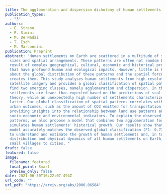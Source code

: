 ```yaml
---
title: The agglomeration and dispersion dichotomy of human settlements on Earth
publication_types:
  - "3"
authors:
  - E. Strano
  - F. Simini
  - M. De Nadai
  - T. Esch
  - M. Marconcini
publication: Preprint
abstract: "Human settlements on Earth are scattered in a multitude of shapes,
  sizes and spatial arrangements. These patterns are often not random but a
  result of complex geographical, cultural, economic and historical processes
  that have profound human and ecological impacts. However, little is known
  about the global distribution of these patterns and the spatial forces that
  creates them. This study analyses human settlements from high-resolution
  satellite imagery and provides a global classification of spatial patterns. We
  find two emerging classes, namely agglomeration and dispersion. In the former,
  settlements are fewer than expected based on the predictions of scaling
  theory, while an unexpectedly high number of settlements characterizes the
  latter. Our global classification of spatial patterns correlates with some
  urban outcomes, such as the amount of CO2 emitted for transportation,
  providing insights into the relationship between land use patterns and
  socio-economic and environmental indicators. To explain the observed spatial
  patterns, we also propose a model that combines two agglomeration forces and
  simulates human settlements' historical growth. Our results show that our
  model accurately matches the observed global classification (F1: 0.73), helps
  to understand and estimate the growth of human settlements and, in turn, the
  distribution and physical dynamics of all human settlements on Earth, from
  small villages to cities. "
draft: false
featured: false
image:
  filename: featured
  focal_point: Smart
  preview_only: false
date: 2021-06-30T16:22:07.494Z
url_code: ""
url_pdf: "https://arxiv.org/abs/2006.06584"
---
```

